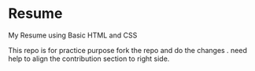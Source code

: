 # Resume
My Resume using Basic HTML and CSS

This repo is for practice purpose fork the repo and do the changes .
need help to align the contribution section to right side.
